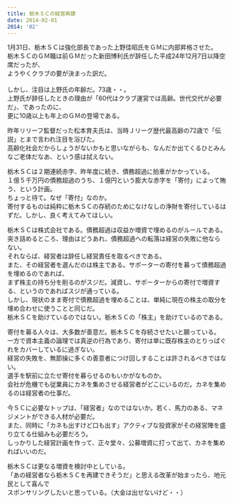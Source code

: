 ```yaml
---
title: 栃木ＳＣの経営再建
date: 2014-02-01
2014: '02'
---
```



1月31日、栃木ＳＣは強化部長であった上野佳昭氏をＧＭに内部昇格させた。  
栃木ＳＣのＧＭ職は前ＧＭだった新田博利氏が辞任した平成24年12月7日以降空席だったが、  
ようやくクラブの要が決まった訳だ。  
​  
しかし、注目は上野氏の年齢だ。73歳・・。  
上野氏が辞任したときの理由が「60代はクラブ運営では高齢。世代交代が必要だ」、であったのに、  
更に10歳以上も年上のＧＭの登場である。  
  
昨年リリーフ監督だった松本育夫氏は、当時Ｊリーグ歴代最高齢の72歳で「伝説」とまで言われ注目を浴びた。  
高齢化社会だからしょうがないかもと思いながらも、なんだか出てくるひとみんなご老体だなあ、という感は拭えない。  
  
  
栃木ＳＣは２期連続赤字、昨年度に続き、債務超過に拍車がかかっている。  
１億５千万円の債務超過のうち、１億円という膨大な赤字を「寄付」によって賄う、という計画。  
ちょっと待て。なぜ「寄付」なのか。  
寄付するものは純粋に栃木ＳＣの存続のためになけなしの浄財を寄付しているはずだ。しかし、良く考えてみてほしい。  
  
  
栃木ＳＣは株式会社である。債務超過は収益か増資で埋めるのがルールである。  
突き詰めるところ、理由はどうあれ、債務超過への転落は経営の失敗に他ならない。  
それならば、経営者は辞任し経営責任を取るべきである。  
また、その経営者を選んだのは株主である。サポーターの寄付を募って債務超過を埋めるのであれば、  
まず株主の持ち分を削るのがスジだ。減資し、サポーターからの寄付で増資する、というのであればスジが通っている。  
しかし、現状のまま寄付で債務超過を埋めることは、単純に現在の株主の取分を埋め合わせに使うことと同じだ。  
​栃木ＳＣを助けているのではない。栃木ＳＣの「株主」を助けているのである。  
  
  
寄付を募る人々は、大多数が善意だ。栃木ＳＣを存続させたいと願っている。  
一方で資本主義の論理では真逆の行為であり、寄付は単に既存株主のとりっぱぐれをカバーしているに過ぎない。  
経営の失敗を、無節操に多くの善意者につけ回しすることは許されるべきではない。  
選手を駅前に立たせ寄付を募らせるのもいかがなものか。  
会社が危機でも従業員にカネを集めさせる経営者がどこにいるのだ。カネを集めるのは経営者の仕事だ。  
  
  
今ＳＣに必要なトップは、「経営者」なのではないか。若く、馬力のある、マネジメントができる人材が必要だ。  
また、同時に「カネも出すけど口も出す」アクティブな投資家がその経営陣を盛り立てる仕組みも必要だろう。  
しっかりした経営計画を作って、正々堂々、公募増資に打って出て、カネを集めればいいのだ。  
  
  
栃木ＳＣは更なる増資を検討中としている。  
「あの経営者なら栃木ＳＣを再建できそうだ」と思える改革が始まったら、地元民として喜んで  
スポンサリングしたいと思っている。（大金は出せないけど・・）